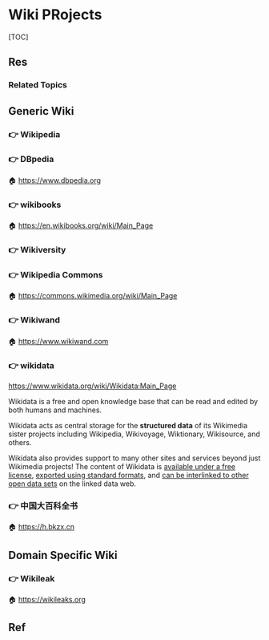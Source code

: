 # Wiki PRojects

[TOC]



## Res
### Related Topics



## Generic Wiki
### 👉 Wikipedia


### 👉 DBpedia
🏠 https://www.dbpedia.org


### 👉 wikibooks 
🏠 https://en.wikibooks.org/wiki/Main_Page


### 👉 Wikiversity


### 👉 Wikipedia Commons
🏠 https://commons.wikimedia.org/wiki/Main_Page


### 👉 Wikiwand
🏠 https://www.wikiwand.com


### 👉 wikidata
https://www.wikidata.org/wiki/Wikidata:Main_Page

Wikidata is a free and open knowledge base that can be read and edited by both humans and machines. 

Wikidata acts as central storage for the **structured data** of its Wikimedia sister projects including Wikipedia, Wikivoyage, Wiktionary, Wikisource, and others. 

Wikidata also provides support to many other sites and services beyond just Wikimedia projects! The content of Wikidata is [available under a free license](https://creativecommons.org/publicdomain/zero/1.0/), [exported using standard formats](https://www.wikidata.org/wiki/Special:MyLanguage/Wikidata:Database_download "Special:MyLanguage/Wikidata:Database download"), and [can be interlinked to other open data sets](https://www.wikidata.org/wiki/Special:MyLanguage/Wikidata:Data_access#How_can_I_get_data_out_of_Wikidata? "Special:MyLanguage/Wikidata:Data access") on the linked data web.


### 👉 中国大百科全书
🏠 https://h.bkzx.cn



## Domain Specific Wiki
### 👉 Wikileak
🏠 https://wikileaks.org



## Ref

